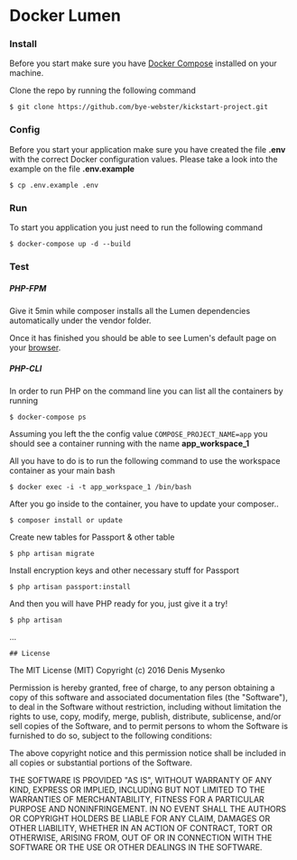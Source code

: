 # Docker Lumen

### Install

Before you start make sure you have [Docker Compose](https://docs.docker.com/compose/install/) installed on your machine.

Clone the repo by running the following command

    $ git clone https://github.com/bye-webster/kickstart-project.git

### Config
Before you start your application make sure you have created the file **.env** with the correct Docker configuration values. Please take a look into the example on the file **.env.example**

    $ cp .env.example .env

### Run
To start you application you just need to run the following command 

    $ docker-compose up -d --build
    
### Test
##### PHP-FPM
Give it 5min while composer installs all the Lumen dependencies automatically under the vendor folder.

Once it has finished you should be able to see Lumen's default page on your [browser](http://127.0.0.1).

##### PHP-CLI
In order to run PHP on the command line you can list all the containers by running 

    $ docker-compose ps
    
Assuming you left the the config value `COMPOSE_PROJECT_NAME=app` you should see a container running with the name **app_workspace_1**


All you have to do is to run the following command to use the workspace container as your main bash 

    $ docker exec -i -t app_workspace_1 /bin/bash

After you go inside to the container, you have to update your composer..

    $ composer install or update

Create new tables for Passport & other table

	$ php artisan migrate

Install encryption keys and other necessary stuff for Passport

	$ php artisan passport:install

And then you will have PHP ready for you, just give it a try!

    $ php artisan

...

    ## License

The MIT License (MIT)
Copyright (c) 2016 Denis Mysenko

Permission is hereby granted, free of charge, to any person obtaining a copy of this software and associated documentation files (the "Software"), to deal in the Software without restriction, including without limitation the rights to use, copy, modify, merge, publish, distribute, sublicense, and/or sell copies of the Software, and to permit persons to whom the Software is furnished to do so, subject to the following conditions:

The above copyright notice and this permission notice shall be included in all copies or substantial portions of the Software.

THE SOFTWARE IS PROVIDED "AS IS", WITHOUT WARRANTY OF ANY KIND, EXPRESS OR IMPLIED, INCLUDING BUT NOT LIMITED TO THE WARRANTIES OF MERCHANTABILITY, FITNESS FOR A PARTICULAR PURPOSE AND NONINFRINGEMENT. IN NO EVENT SHALL THE AUTHORS OR COPYRIGHT HOLDERS BE LIABLE FOR ANY CLAIM, DAMAGES OR OTHER LIABILITY, WHETHER IN AN ACTION OF CONTRACT, TORT OR OTHERWISE, ARISING FROM, OUT OF OR IN CONNECTION WITH THE SOFTWARE OR THE USE OR OTHER DEALINGS IN THE SOFTWARE.
